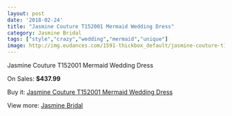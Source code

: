 ```yaml
---
layout: post
date: '2018-02-24'
title: "Jasmine Couture T152001 Mermaid Wedding Dress"
category: Jasmine Bridal
tags: ["style","crazy","wedding","mermaid","unique"]
image: http://img.eudances.com/1591-thickbox_default/jasmine-couture-t152001-mermaid-wedding-dress.jpg
---
```

Jasmine Couture T152001 Mermaid Wedding Dress

On Sales: **$437.99**
<a href="https://www.eudances.com/en/jasmine-bridal/564-jasmine-couture-t152001-mermaid-wedding-dress.html"><amp-img layout="responsive" width="600" height="600" src="//img.eudances.com/1591-thickbox_default/jasmine-couture-t152001-mermaid-wedding-dress.jpg" alt="Jasmine Couture T152001 Mermaid Wedding Dress 0" /></a>
<a href="https://www.eudances.com/en/jasmine-bridal/564-jasmine-couture-t152001-mermaid-wedding-dress.html"><amp-img layout="responsive" width="600" height="600" src="//img.eudances.com/1592-thickbox_default/jasmine-couture-t152001-mermaid-wedding-dress.jpg" alt="Jasmine Couture T152001 Mermaid Wedding Dress 1" /></a>

Buy it: [Jasmine Couture T152001 Mermaid Wedding Dress](https://www.eudances.com/en/jasmine-bridal/564-jasmine-couture-t152001-mermaid-wedding-dress.html "Jasmine Couture T152001 Mermaid Wedding Dress")

View more: [Jasmine Bridal](https://www.eudances.com/en/6-jasmine-bridal "Jasmine Bridal")